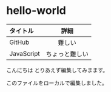 # hello-world

|タイトル|詳細|
|:---------|:---:|
|GitHub|難しい|
|JavaScript|ちょっと難しい|

こんにちは
とりあえず編集してみまます。

このファイルをローカルで編集しました。
